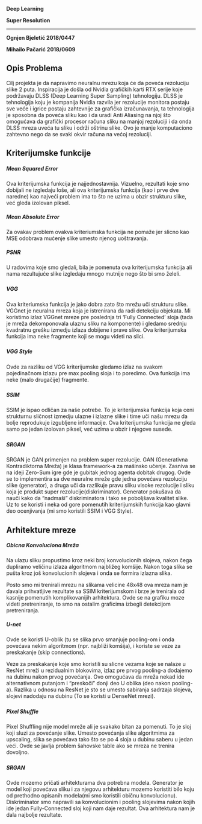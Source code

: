 ****Deep Learning****

****Super Resolution****

********

****Ognjen Bjeletić ****20****18/****0****447****

****Mihailo Pačarić ****20****18/****0****609****

Opis Problema
-------------

Cilj projekta je da napravimo neuralnu mrezu koja će da poveća
rezoluciju slike 2 puta. Inspiracija je došla od Nvidia grafičkih karti
RTX serije koje podržavaju DLSS (Deep Learning Super Sampling)
tehnologiju. DLSS je tehnologija koju je kompanija Nvidia razvila jer
rezolucije monitora postaju sve veće i igrice postaju zahtevnije za
grafička izračunavanja, ta tehnologija je sposobna da poveća sliku kao i
da uradi Anti Aliasing na njoj što omogućava da grafički procesor računa
sliku na manjoj rezoluciji i da onda DLSS mreza uveća tu sliku i održi
oštrinu slike. Ovo je manje komputaciono zahtevno nego da se svaki okvir
računa na većoj rezoluciji.

Kriterijumske funkcije
----------------------

##### Mean Squared Error

Ova kriterijumska funkcija je najjednostavnija. Vizuelno, rezultati koje
smo dobijali ne izgledaju loše, ali ova kriterijumska funkcija (kao i
prve dve naredne) kao najveći problem ima to što ne uzima u obzir
strukturu slike, već gleda izolovan piksel.

##### Mean **Absolute** Error

Za ovakav problem ovakva kriteriumska funkcija ne pomaže jer slicno kao
MSE odobrava mućenje slike umesto njenog uoštravanja.

##### PSNR

U radovima koje smo gledali, bila je pomenuta ova kriterijumska funkcija
ali nama rezultujuće slike izgledaju mnogo mutnije nego što bi smo
želeli.

##### 

##### VGG

Ova kriteriumska funkcija je jako dobra zato što mrežu uči strukturu
slike. VGGnet je neuralna mreza koja je istrenirana da radi detekciju
objekata. Mi koristimo izlaz VGGnet mreze pre poslednja tri ‘Fully
Connected’ sloja (tada je mreža dekomponovala ulaznu sliku na
komponente) i gledamo srednju kvadratnu grešku izmedju izlaza dobijene i
prave slike. Ova kriterijumska funkcija ima neke fragmente koji se mogu
videti na slici.

##### 

##### VGG Style

Ovde za razliku od VGG kriterijumske gledamo izlaz na svakom
pojedinačnom izlazu pre max pooling sloja i to poredimo. Ova funkcija
ima neke (malo drugačije) fragmente.

##### 

##### 

##### 

##### 

##### 

##### SSIM

SSIM je ispao odličan za naše potrebe. To je kriterijumska funkcija koja
ceni strukturnu sličnost izmedju ulazne i izlazne slike i time uči našu
mrezu da bolje reprodukuje izgubljene informacije. Ova kriterijumska
funkcija ne gleda samo po jedan izolovan piksel, već uzima u obzir i
njegove susede.

##### 

##### SRGAN

SRGAN je GAN primenjen na problem super rezolucije. GAN (Generativna
Kontradiktorna Mreža) je klasa framework-a za mašinsko učenje. Zasniva
se na ideji Zero-Sum igre gde je gubitak jednog agenta dobitak drugog.
Ovde se to implementira sa dve neuralne mreže gde jedna povećava
rezoluciju slike (generator), a druga uči da razlikuje pravu sliku
visoke rezolucije i sliku koja je produkt super
rezolucije(diskriminator). Generator pokušava da nauči kako da “nadmaši”
diskriminatora i tako se poboljšava kvalitet slike. Uz to se koristi i
neka od gore pomenutih kriterijumskih funkcija kao glavni deo
ocenjivanja (mi smo koristili SSIM i VGG Style).

Arhitekture mreze
-----------------

##### Obicna Konvoluciona Mreža

Na ulazu sliku propustimo kroz neki broj konvolucionih slojeva, nakon
čega dupliramo veličinu izlaza algoritmom najbližeg komšije. Nakon toga
slika se pušta kroz još konvolucionih slojeva i onda se formira izlazna
slika.

Posto smo mi trenirali mrezu na slikama velicine 48x48 ova mreza nam je
davala prihvatljive rezultate sa SSIM kriterijumskom i brze je trenirala
od kasnije pomenutih komplikovanijih arhitektura. Ovde se na grafiku
moze videti pretreniranje, to smo na ostalim graficima izbegli
detekcijom pretreniranja.

##### U-net

Ovde se koristi U-oblik (tu se slika prvo smanjuje pooling-om i onda
povećava nekim algoritmom (npr. najbliži komšija), i koriste se veze za
preskakanje (skip connections).

Veze za preskakanje koje smo koristili su slicne vezama koje se nalaze u
ResNet mreži u rezidualnim blokovima, izlaz pre prvog pooling-a dodajemo
na dubinu nakon prvog povećanja. Ovo omogućava da mreža nekad ide
alternativnom putanjom i “preskoči” donji deo U oblika (deo nakon
pooling-a). Razlika u odnosu na ResNet je sto se umesto sabiranja
sadrzaja slojeva, slojevi nadodaju na dubinu (To se koristi u DenseNet
mrezi).

##### 

##### Pixel Shuffle

Pixel Shuffling nije model mreže ali je svakako bitan za pomenuti. To je
sloj koji sluzi za povećanje slike. Umesto povećanja slike algoritmima
za upscaling, slika se povećava tako što se po 4 sloja u dubinu saberu u
jedan veći. Ovde se javlja problem šahovske table ako se mreza ne
trenira dovoljno.

##### 

##### 

##### 

##### 

##### SRGAN

Ovde mozemo pričati arhitekturama dva potrebna modela. Generator je
model koji povećava sliku i za njegovu arhitekturu mozemo koristiti bilo
koju od prethodno opisanih modela(mi smo koristili običnu konvolucionu).
Diskriminator smo napravili sa konvolucionim i pooling slojevima nakon
kojih ide jedan Fully-Connected sloj koji nam daje rezultat. Ova
arhitektura nam je dala najbolje rezultate.
